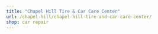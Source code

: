```yaml
---
title: "Chapel Hill Tire & Car Care Center"
url: /chapel-hill/chapel-hill-tire-and-car-care-center/
shop: car repair
---
```

